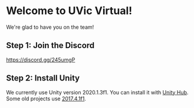 # Welcome to UVic Virtual!
We're glad to have you on the team!

## Step 1: Join the Discord
https://discord.gg/245umgP

## Step 2: Install Unity
We currently use Unity version 2020.1.3f1.  You can install it with [Unity Hub](https://unity3d.com/get-unity/download).  Some old projects use [2017.4.1f1](https://unity3d.com/unity/qa/lts-releases?version=2017.4).
